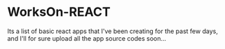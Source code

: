 # WorksOn-REACT
Its a list of basic react apps that I've been creating for the past few days, and I'll for sure upload all the app source codes soon...
